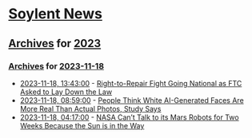 # [Soylent News](../../../README.md)

## [Archives](../../index.md) for [2023](../index.md)

### [Archives](../../index.md) for [2023-11-18](index.md)

* [2023-11-18, 13:43:00](https://soylentnews.org/article.pl?sid=23/11/17/0424221&from=rss) - [Right-to-Repair Fight Going National as FTC Asked to Lay Down the Law](https://soylentnews.org/article.pl?sid=23/11/17/0424221&from=rss)
* [2023-11-18, 08:59:00](https://soylentnews.org/article.pl?sid=23/11/17/0420234&from=rss) - [People Think White AI-Generated Faces Are More Real Than Actual Photos, Study Says](https://soylentnews.org/article.pl?sid=23/11/17/0420234&from=rss)
* [2023-11-18, 04:17:00](https://soylentnews.org/article.pl?sid=23/11/17/0418241&from=rss) - [NASA Can’t Talk to its Mars Robots for Two Weeks Because the Sun is in the Way](https://soylentnews.org/article.pl?sid=23/11/17/0418241&from=rss)
